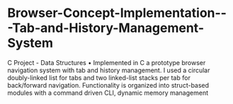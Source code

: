 # Browser-Concept-Implementation---Tab-and-History-Management-System
C Project - Data Structures
• Implemented in C a prototype browser navigation system with tab and history management. 
I used a circular doubly-linked list for tabs and two linked-list stacks per tab for back/forward navigation. Functionality is organized into struct-based modules with a command driven CLI, dynamic memory management
